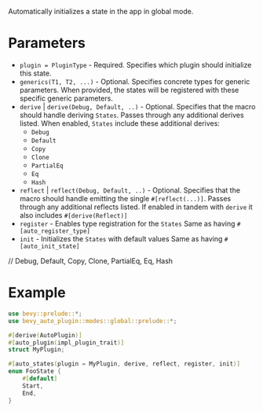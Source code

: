 Automatically initializes a state in the app in global mode.

# Parameters
- `plugin = PluginType` - Required. Specifies which plugin should initialize this state.
- `generics(T1, T2, ...)` - Optional. Specifies concrete types for generic parameters.
  When provided, the states will be registered with these specific generic parameters.
- `derive` | `derive(Debug, Default, ..)` - Optional. Specifies that the macro should handle deriving `States`.
  Passes through any additional derives listed.
  When enabled, `States` include these additional derives:  
    - `Debug`
    - `Default`
    - `Copy`
    - `Clone`
    - `PartialEq`
    - `Eq`
    - `Hash`
- `reflect` | `reflect(Debug, Default, ..)` - Optional. Specifies that the macro should handle emitting the single `#[reflect(...)]`.
  Passes through any additional reflects listed.
  If enabled in tandem with `derive` it also includes `#[derive(Reflect)]`
- `register` - Enables type registration for the `States`
  Same as having `#[auto_register_type]`
- `init` - Initializes the `States` with default values
  Same as having `#[auto_init_state]`

// Debug, Default, Copy, Clone, PartialEq, Eq, Hash

# Example
```rust
use bevy::prelude::*;
use bevy_auto_plugin::modes::global::prelude::*;

#[derive(AutoPlugin)]
#[auto_plugin(impl_plugin_trait)]
struct MyPlugin;

#[auto_states(plugin = MyPlugin, derive, reflect, register, init)]
enum FooState {
    #[default]
    Start,
    End,
}
```
